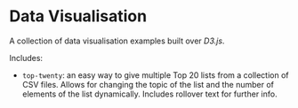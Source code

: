 # Data Visualisation

A collection of data visualisation examples built over *D3.js*.

Includes:
 - `top-twenty`: an easy way to give multiple Top 20 lists from a collection of CSV files. Allows for changing the topic of the list and the number of elements of the list dynamically. Includes rollover text for further info. 
